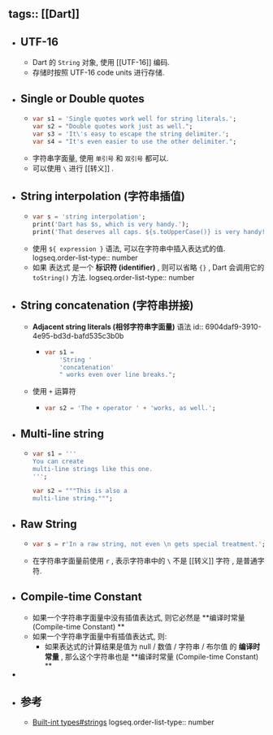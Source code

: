 tags:: [[Dart]]
---

- ## UTF-16
	- Dart 的 `String` 对象, 使用 [[UTF-16]] 编码.
	- 存储时按照 UTF-16 code units 进行存储.
- ## Single or Double quotes
	- ``` dart
	  var s1 = 'Single quotes work well for string literals.';
	  var s2 = "Double quotes work just as well.";
	  var s3 = 'It\'s easy to escape the string delimiter.';
	  var s4 = "It's even easier to use the other delimiter.";
	  ```
	- 字符串字面量, 使用 `单引号` 和 `双引号` 都可以.
	- 可以使用 `\` 进行 [[转义]] .
- ## String interpolation (字符串插值)
	- ``` dart
	  var s = 'string interpolation';
	  print('Dart has $s, which is very handy.');
	  print('That deserves all caps. ${s.toUpperCase()} is very handy!')
	  ```
	- 使用 `${ expression }` 语法, 可以在字符串中插入表达式的值.
	  logseq.order-list-type:: number
	- 如果 表达式 是一个 **标识符 (identifier)** , 则可以省略 `{}` , Dart 会调用它的 `toString()` 方法.
	  logseq.order-list-type:: number
- ## String concatenation (字符串拼接)
	- **Adjacent string literals (相邻字符串字面量)** 语法
	  id:: 6904daf9-3910-4e95-bd3d-bafd535c3b0b
		- ``` dart
		  var s1 =
		      'String '
		      'concatenation'
		      " works even over line breaks.";
		  ```
	- 使用 `+` 运算符
		- ``` dart
		  var s2 = 'The + operator ' + 'works, as well.';
		  ```
- ## Multi-line string
	- ``` dart
	  var s1 = '''
	  You can create
	  multi-line strings like this one.
	  ''';
	  
	  var s2 = """This is also a
	  multi-line string.""";
	  ```
- ## Raw String
	- ``` dart
	  var s = r'In a raw string, not even \n gets special treatment.';
	  ```
	- 在字符串字面量前使用 `r` , 表示字符串中的 `\` 不是 [[转义]] 字符 , 是普通字符.
- ## Compile-time Constant
	- 如果一个字符串字面量中没有插值表达式, 则它必然是 **编译时常量 (Compile-time Constant) **
	- 如果一个字符串字面量中有插值表达式, 则:
		- 如果表达式的计算结果是值为 null / 数值 / 字符串 / 布尔值 的 **编译时常量** , 那么这个字符串也是 **编译时常量 (Compile-time Constant) **
-
- ## 参考
	- [Built-int types#strings](https://dart.dev/language/built-in-types#strings)
	  logseq.order-list-type:: number